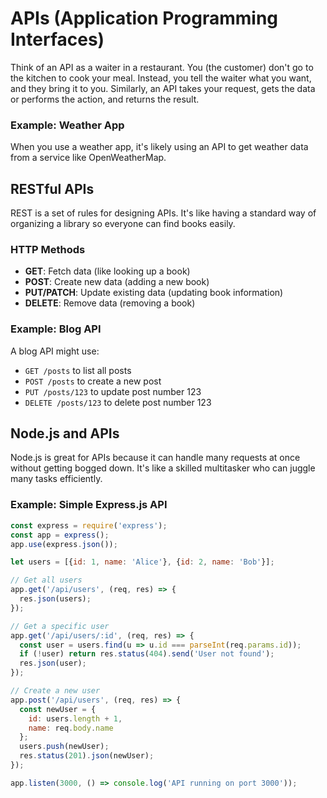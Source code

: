 # APIs (Application Programming Interfaces)

Think of an API as a waiter in a restaurant. You (the customer) don't go to the kitchen to cook your meal. Instead, you tell the waiter what you want, and they bring it to you. Similarly, an API takes your request, gets the data or performs the action, and returns the result.

### Example: Weather App
When you use a weather app, it's likely using an API to get weather data from a service like OpenWeatherMap.

## RESTful APIs

REST is a set of rules for designing APIs. It's like having a standard way of organizing a library so everyone can find books easily.

### HTTP Methods
- **GET**: Fetch data (like looking up a book)
- **POST**: Create new data (adding a new book)
- **PUT/PATCH**: Update existing data (updating book information)
- **DELETE**: Remove data (removing a book)

### Example: Blog API

A blog API might use:

- `GET /posts` to list all posts
- `POST /posts` to create a new post
- `PUT /posts/123` to update post number 123
- `DELETE /posts/123` to delete post number 123

## Node.js and APIs

Node.js is great for APIs because it can handle many requests at once without getting bogged down. It's like a skilled multitasker who can juggle many tasks efficiently.

### Example: Simple Express.js API

```javascript
const express = require('express');
const app = express();
app.use(express.json());

let users = [{id: 1, name: 'Alice'}, {id: 2, name: 'Bob'}];

// Get all users
app.get('/api/users', (req, res) => {
  res.json(users);
});

// Get a specific user
app.get('/api/users/:id', (req, res) => {
  const user = users.find(u => u.id === parseInt(req.params.id));
  if (!user) return res.status(404).send('User not found');
  res.json(user);
});

// Create a new user
app.post('/api/users', (req, res) => {
  const newUser = {
    id: users.length + 1,
    name: req.body.name
  };
  users.push(newUser);
  res.status(201).json(newUser);
});

app.listen(3000, () => console.log('API running on port 3000'));
